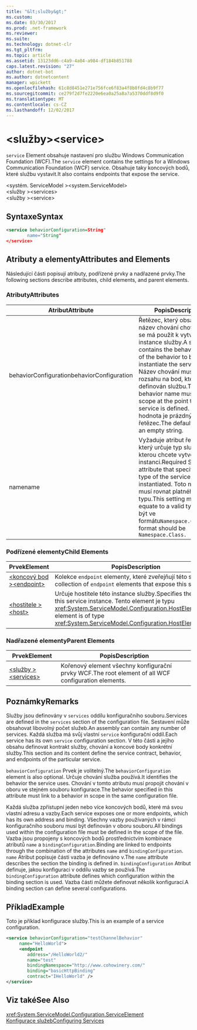 ```yaml
---
title: "&lt;služby&gt;"
ms.custom: 
ms.date: 03/30/2017
ms.prod: .net-framework
ms.reviewer: 
ms.suite: 
ms.technology: dotnet-clr
ms.tgt_pltfrm: 
ms.topic: article
ms.assetid: 13123dd6-c4a9-4a04-a984-df184b851788
caps.latest.revision: "27"
author: dotnet-bot
ms.author: dotnetcontent
manager: wpickett
ms.openlocfilehash: 61c8d8451e271e756fce6f83a4f8b8fd4c8b9f77
ms.sourcegitcommit: ce279f2d7fe2220e6ea0a25a8a7a5370ddf8d9f0
ms.translationtype: MT
ms.contentlocale: cs-CZ
ms.lasthandoff: 12/02/2017
---
```

# <a name="ltservicegt"></a><span data-ttu-id="590ed-102">&lt;služby&gt;</span><span class="sxs-lookup"><span data-stu-id="590ed-102">&lt;service&gt;</span></span>
<span data-ttu-id="590ed-103">`service` Element obsahuje nastavení pro službu Windows Communication Foundation (WCF).</span><span class="sxs-lookup"><span data-stu-id="590ed-103">The `service` element contains the settings for a Windows Communication Foundation (WCF) service.</span></span> <span data-ttu-id="590ed-104">Obsahuje taky koncových bodů, které službu vystavit.</span><span class="sxs-lookup"><span data-stu-id="590ed-104">It also contains endpoints that expose the service.</span></span>  
  
 <span data-ttu-id="590ed-105">\<systém. ServiceModel ></span><span class="sxs-lookup"><span data-stu-id="590ed-105">\<system.ServiceModel></span></span>  
<span data-ttu-id="590ed-106">\<služby ></span><span class="sxs-lookup"><span data-stu-id="590ed-106">\<services></span></span>  
<span data-ttu-id="590ed-107">\<služby ></span><span class="sxs-lookup"><span data-stu-id="590ed-107">\<service></span></span>  
  
## <a name="syntax"></a><span data-ttu-id="590ed-108">Syntaxe</span><span class="sxs-lookup"><span data-stu-id="590ed-108">Syntax</span></span>  
  
```xml  
<service behaviorConfiguration=String"  
        name="String"  
</service>  
```  
  
## <a name="attributes-and-elements"></a><span data-ttu-id="590ed-109">Atributy a elementy</span><span class="sxs-lookup"><span data-stu-id="590ed-109">Attributes and Elements</span></span>  
 <span data-ttu-id="590ed-110">Následující části popisují atributy, podřízené prvky a nadřazené prvky.</span><span class="sxs-lookup"><span data-stu-id="590ed-110">The following sections describe attributes, child elements, and parent elements.</span></span>  
  
### <a name="attributes"></a><span data-ttu-id="590ed-111">Atributy</span><span class="sxs-lookup"><span data-stu-id="590ed-111">Attributes</span></span>  
  
|<span data-ttu-id="590ed-112">Atribut</span><span class="sxs-lookup"><span data-stu-id="590ed-112">Attribute</span></span>|<span data-ttu-id="590ed-113">Popis</span><span class="sxs-lookup"><span data-stu-id="590ed-113">Description</span></span>|  
|---------------|-----------------|  
|<span data-ttu-id="590ed-114">behaviorConfiguration</span><span class="sxs-lookup"><span data-stu-id="590ed-114">behaviorConfiguration</span></span>|<span data-ttu-id="590ed-115">Řetězec, který obsahuje název chování chování, který se má použít k vytvoření instance služby.</span><span class="sxs-lookup"><span data-stu-id="590ed-115">A string that contains the behavior name of the behavior to be used to instantiate the service.</span></span> <span data-ttu-id="590ed-116">Název chování musí být v rozsahu na bod, který je definován službu.</span><span class="sxs-lookup"><span data-stu-id="590ed-116">The behavior name must be in scope at the point the service is defined.</span></span> <span data-ttu-id="590ed-117">Výchozí hodnota je prázdný řetězec.</span><span class="sxs-lookup"><span data-stu-id="590ed-117">The default value is an empty string.</span></span>|  
|<span data-ttu-id="590ed-118">name</span><span class="sxs-lookup"><span data-stu-id="590ed-118">name</span></span>|<span data-ttu-id="590ed-119">Vyžaduje atribut řetězec, který určuje typ službu, kterou chcete vytvořit instanci.</span><span class="sxs-lookup"><span data-stu-id="590ed-119">Required String attribute that specifies the type of the service to be instantiated.</span></span> <span data-ttu-id="590ed-120">Toto nastavení musí rovnat platného typu.</span><span class="sxs-lookup"><span data-stu-id="590ed-120">This setting must equate to a valid type.</span></span> <span data-ttu-id="590ed-121">Musí být ve formátu`Namespace.Class.`</span><span class="sxs-lookup"><span data-stu-id="590ed-121">The format should be `Namespace.Class.`</span></span>|  
  
### <a name="child-elements"></a><span data-ttu-id="590ed-122">Podřízené elementy</span><span class="sxs-lookup"><span data-stu-id="590ed-122">Child Elements</span></span>  
  
|<span data-ttu-id="590ed-123">Prvek</span><span class="sxs-lookup"><span data-stu-id="590ed-123">Element</span></span>|<span data-ttu-id="590ed-124">Popis</span><span class="sxs-lookup"><span data-stu-id="590ed-124">Description</span></span>|  
|-------------|-----------------|  
|[<span data-ttu-id="590ed-125">\<koncový bod ></span><span class="sxs-lookup"><span data-stu-id="590ed-125">\<endpoint></span></span>](../../../../../docs/framework/configure-apps/file-schema/wcf/endpoint-element.md)|<span data-ttu-id="590ed-126">Kolekce `endpoint` elementy, které zveřejňují této služby.</span><span class="sxs-lookup"><span data-stu-id="590ed-126">A collection of `endpoint` elements that expose this service.</span></span>|  
|[<span data-ttu-id="590ed-127">\<hostitele ></span><span class="sxs-lookup"><span data-stu-id="590ed-127">\<host></span></span>](../../../../../docs/framework/configure-apps/file-schema/wcf/host.md)|<span data-ttu-id="590ed-128">Určuje hostitele této instance služby.</span><span class="sxs-lookup"><span data-stu-id="590ed-128">Specifies the host of this service instance.</span></span> <span data-ttu-id="590ed-129">Tento element je typu <xref:System.ServiceModel.Configuration.HostElement>.</span><span class="sxs-lookup"><span data-stu-id="590ed-129">This element is of type <xref:System.ServiceModel.Configuration.HostElement>.</span></span>|  
  
### <a name="parent-elements"></a><span data-ttu-id="590ed-130">Nadřazené elementy</span><span class="sxs-lookup"><span data-stu-id="590ed-130">Parent Elements</span></span>  
  
|<span data-ttu-id="590ed-131">Prvek</span><span class="sxs-lookup"><span data-stu-id="590ed-131">Element</span></span>|<span data-ttu-id="590ed-132">Popis</span><span class="sxs-lookup"><span data-stu-id="590ed-132">Description</span></span>|  
|-------------|-----------------|  
|[<span data-ttu-id="590ed-133">\<služby ></span><span class="sxs-lookup"><span data-stu-id="590ed-133">\<services></span></span>](../../../../../docs/framework/configure-apps/file-schema/wcf/services.md)|<span data-ttu-id="590ed-134">Kořenový element všechny konfigurační prvky WCF.</span><span class="sxs-lookup"><span data-stu-id="590ed-134">The root element of all WCF configuration elements.</span></span>|  
  
## <a name="remarks"></a><span data-ttu-id="590ed-135">Poznámky</span><span class="sxs-lookup"><span data-stu-id="590ed-135">Remarks</span></span>  
 <span data-ttu-id="590ed-136">Služby jsou definovány v `services` oddílu konfiguračního souboru.</span><span class="sxs-lookup"><span data-stu-id="590ed-136">Services are defined in the `services` section of the configuration file.</span></span> <span data-ttu-id="590ed-137">Sestavení může obsahovat libovolný počet služeb.</span><span class="sxs-lookup"><span data-stu-id="590ed-137">An assembly can contain any number of services.</span></span> <span data-ttu-id="590ed-138">Každá služba má svůj vlastní `service` konfigurační oddíl.</span><span class="sxs-lookup"><span data-stu-id="590ed-138">Each service has its own `service` configuration section.</span></span> <span data-ttu-id="590ed-139">V této části a jejího obsahu definovat kontrakt služby, chování a koncové body konkrétní služby.</span><span class="sxs-lookup"><span data-stu-id="590ed-139">This section and its content define the service contract, behavior, and endpoints of the particular service.</span></span>  
  
 <span data-ttu-id="590ed-140">`behaviorConfiguration` Prvek je volitelný.</span><span class="sxs-lookup"><span data-stu-id="590ed-140">The `behaviorConfiguration` element is also optional.</span></span> <span data-ttu-id="590ed-141">Určuje chování služba používá.</span><span class="sxs-lookup"><span data-stu-id="590ed-141">It identifies the behavior the service uses.</span></span> <span data-ttu-id="590ed-142">Chování v tomto atributu musí propojit chování v oboru ve stejném souboru konfigurace.</span><span class="sxs-lookup"><span data-stu-id="590ed-142">The behavior specified in this attribute must link to a behavior in scope in the same configuration file.</span></span>  
  
 <span data-ttu-id="590ed-143">Každá služba zpřístupní jeden nebo více koncových bodů, které má svou vlastní adresu a vazby.</span><span class="sxs-lookup"><span data-stu-id="590ed-143">Each service exposes one or more endpoints, which has its own address and binding.</span></span> <span data-ttu-id="590ed-144">Všechny vazby používaných v rámci konfiguračního souboru musí být definován v oboru souboru.</span><span class="sxs-lookup"><span data-stu-id="590ed-144">All bindings used within the configuration file must be defined in the scope of the file.</span></span> <span data-ttu-id="590ed-145">Vazba jsou propojeny s koncových bodů prostřednictvím kombinace atributů `name` a `bindingConfiguration`.</span><span class="sxs-lookup"><span data-stu-id="590ed-145">Binding are linked to endpoints through the combination of the attributes `name` and `bindingConfiguration`.</span></span> <span data-ttu-id="590ed-146">`name` Atribut popisuje části vazba je definováno v.</span><span class="sxs-lookup"><span data-stu-id="590ed-146">The `name` attribute describes the section the binding is defined in.</span></span> <span data-ttu-id="590ed-147">`bindingConfiguration` Atribut definuje, jakou konfiguraci v oddílu vazby se používá.</span><span class="sxs-lookup"><span data-stu-id="590ed-147">The `bindingConfiguration` attribute defines which configuration within the binding section is used.</span></span> <span data-ttu-id="590ed-148">Vazba části můžete definovat několik konfigurací.</span><span class="sxs-lookup"><span data-stu-id="590ed-148">A binding section can define several configurations.</span></span>  
  
## <a name="example"></a><span data-ttu-id="590ed-149">Příklad</span><span class="sxs-lookup"><span data-stu-id="590ed-149">Example</span></span>  
 <span data-ttu-id="590ed-150">Toto je příklad konfigurace služby.</span><span class="sxs-lookup"><span data-stu-id="590ed-150">This is an example of a service configuration.</span></span>  
  
```xml  
<service behaviorConfiguration="testChannelBehavior"   
     name="HelloWorld">  
     <endpoint   
        address="/HelloWorld2/"  
        name="test"  
        bindingNamespace="http://www.cohowinery.com/"  
        binding="basicHttpBinding"  
        contract="IHelloWorld" />  
</service>  
```  
  
## <a name="see-also"></a><span data-ttu-id="590ed-151">Viz také</span><span class="sxs-lookup"><span data-stu-id="590ed-151">See Also</span></span>  
 <xref:System.ServiceModel.Configuration.ServiceElement>  
 [<span data-ttu-id="590ed-152">Konfigurace služeb</span><span class="sxs-lookup"><span data-stu-id="590ed-152">Configuring Services</span></span>](../../../../../docs/framework/wcf/configuring-services.md)
